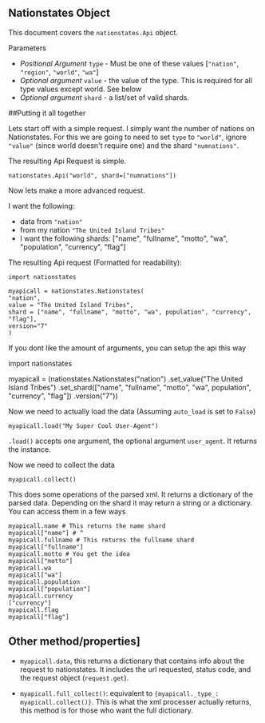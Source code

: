 Nationstates Object
---

This document covers the `nationstates.Api` object. 


Parameters

* *Positional Argument* `type` - Must be one of these values [`"nation"`, `"region"`, `"world"`, `"wa"`]
* *Optional argument* `value` - the value of the type. This is required for all type values except world. See below 
* *Optional argument* `shard` - a list/set of valid shards.



##Putting it all together

Lets start off with a simple request. I simply want the number of nations on Nationstates. For this we are going to need to set `type` to `"world"`, ignore `"value"` (since world doesn't require one) and the shard `"numnations"`.

The resulting Api Request is simple.

    nationstates.Api("world", shard=["numnations"])

Now lets make a more advanced request.

I want the following:

- data from `"nation"`
- from my nation `"The United Island Tribes"`
- I want the following shards: ["name", "fullname", "motto", "wa", "population", "currency", "flag"]


The resulting Api request (Formatted for readability):
	
	import nationstates

    myapicall = nationstates.Nationstates(
    "nation",
    value = "The United Island Tribes",
    shard = ["name", "fullname", "motto", "wa", population", "currency", "flag"],
	version="7"
    )

If you dont like the amount of arguments, you can setup the api this way

   import nationstates
   
   myapicall = (nationstates.Nationstates("nation")
                .set_value("The United Island Tribes")
				.set_shard(["name", "fullname", "motto", "wa", population", "currency", "flag"])
				.version("7"))
				

Now we need to actually load the data (Assuming `auto_load` is set to `False`)

    myapicall.load("My Super Cool User-Agent")

`.load()` accepts one argument, the optional argument `user_agent`. It returns the instance.

Now we need to collect the data

    myapicall.collect()

This does some operations of the parsed xml. It returns a dictionary of the parsed data. Depending on the shard it may return a string or a dictionary. You can access them in a few ways

    myapicall.name # This returns the name shard
    myapicall["name"] # ^
    myapicall.fullname # This returns the fullname shard
    myapicall["fullname"]
    myapicall.motto # You get the idea
    myapicall["motto"]
    myapicall.wa
    myapicall["wa"]
    myapicall.population
    myapicall["population"]
    myapicall.currency
    ["currency"]
    myapicall.flag
    myapicall["flag"]



Other method/properties]
---

* `myapicall.data`, this returns a dictionary that contains info about the request to nationstates. It includes the url requested, status code, and the request object (`request.get`).

* `myapicall.full_collect()`: equivalent to `{myapicall._type_: myapicall.collect()}`. This is what the xml processer actually returns, this method is for those who want the full dictionary.

